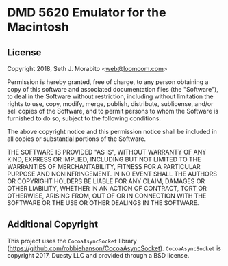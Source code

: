 # DMD 5620 Emulator for the Macintosh

## License

Copyright 2018, Seth J. Morabito \<web@loomcom.com>

Permission is hereby granted, free of charge, to any person obtaining
a copy of this software and associated documentation files (the
"Software"), to deal in the Software without restriction, including
without limitation the rights to use, copy, modify, merge, publish,
distribute, sublicense, and/or sell copies of the Software, and to
permit persons to whom the Software is furnished to do so, subject to
the following conditions:

The above copyright notice and this permission notice shall be
included in all copies or substantial portions of the Software.

THE SOFTWARE IS PROVIDED "AS IS", WITHOUT WARRANTY OF ANY KIND,
EXPRESS OR IMPLIED, INCLUDING BUT NOT LIMITED TO THE WARRANTIES OF
MERCHANTABILITY, FITNESS FOR A PARTICULAR PURPOSE AND NONINFRINGEMENT.
IN NO EVENT SHALL THE AUTHORS OR COPYRIGHT HOLDERS BE LIABLE FOR ANY
CLAIM, DAMAGES OR OTHER LIABILITY, WHETHER IN AN ACTION OF CONTRACT,
TORT OR OTHERWISE, ARISING FROM, OUT OF OR IN CONNECTION WITH THE
SOFTWARE OR THE USE OR OTHER DEALINGS IN THE SOFTWARE.

## Additional Copyright

This project uses the `CocoaAsyncSocket` library
(https://github.com/robbiehanson/CocoaAsyncSocket).
`CocoaAsyncSocket` is copyright 2017, Duesty LLC and provided through
a BSD license.
